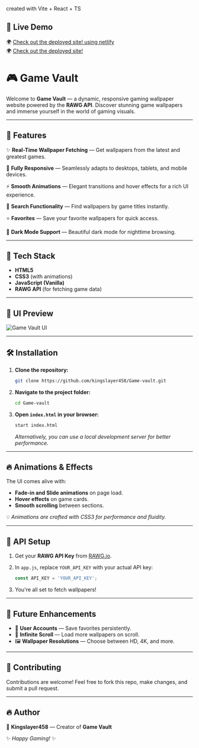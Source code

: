 created with Vite + React + TS
## 🎯 **Live Demo**
🌍 [Check out the deployed site! using netlify](https://voluble-dasik-601e69.netlify.app/)  
🌍 [Check out the deployed site!](https://kingslayer458.github.io/Game-vault/)  



# 🎮 Game Vault

Welcome to **Game Vault** — a dynamic, responsive gaming wallpaper website powered by the **RAWG API**. Discover stunning game wallpapers and immerse yourself in the world of gaming visuals.

---

## 🚀 Features

✨ **Real-Time Wallpaper Fetching** — Get wallpapers from the latest and greatest games.

📱 **Fully Responsive** — Seamlessly adapts to desktops, tablets, and mobile devices.

⚡ **Smooth Animations** — Elegant transitions and hover effects for a rich UI experience.

🔎 **Search Functionality** — Find wallpapers by game titles instantly.

⭐ **Favorites** — Save your favorite wallpapers for quick access.

🌙 **Dark Mode Support** — Beautiful dark mode for nighttime browsing.

---

## 🎯 Tech Stack

- **HTML5**
- **CSS3** (with animations)
- **JavaScript (Vanilla)**
- **RAWG API** (for fetching game data)

---

## 📸 UI Preview

![Game Vault UI](https://via.placeholder.com/800x400?text=GameVault+Preview)

---

## 🛠️ Installation

1. **Clone the repository:**
   ```bash
   git clone https://github.com/kingslayer458/Game-vault.git
   ```

2. **Navigate to the project folder:**
   ```bash
   cd Game-vault
   ```

3. **Open `index.html` in your browser:**
   ```bash
   start index.html
   ```
   _Alternatively, you can use a local development server for better performance._

---

## 🔥 Animations & Effects

The UI comes alive with:

- **Fade-in and Slide animations** on page load.
- **Hover effects** on game cards.
- **Smooth scrolling** between sections.

💡 _Animations are crafted with CSS3 for performance and fluidity._

---

## 🔧 API Setup

1. Get your **RAWG API Key** from [RAWG.io](https://rawg.io/apidocs).

2. In `app.js`, replace `YOUR_API_KEY` with your actual API key:
   ```javascript
   const API_KEY = 'YOUR_API_KEY';
   ```

3. You're all set to fetch wallpapers!

---

## 📌 Future Enhancements

- 🎁 **User Accounts** — Save favorites persistently.
- 🔄 **Infinite Scroll** — Load more wallpapers on scroll.
- 🖼️ **Wallpaper Resolutions** — Choose between HD, 4K, and more.

---

## 🎉 Contributing

Contributions are welcome! Feel free to fork this repo, make changes, and submit a pull request.

---



## 🔥 Author

👑 **Kingslayer458** — Creator of **Game Vault**

✨ *Happy Gaming!* ✨

